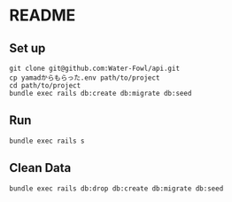 # README

## Set up

```
git clone git@github.com:Water-Fowl/api.git
cp yamadからもらった.env path/to/project
cd path/to/project
bundle exec rails db:create db:migrate db:seed
```

## Run

```
bundle exec rails s
```

## Clean Data

```
bundle exec rails db:drop db:create db:migrate db:seed
```

